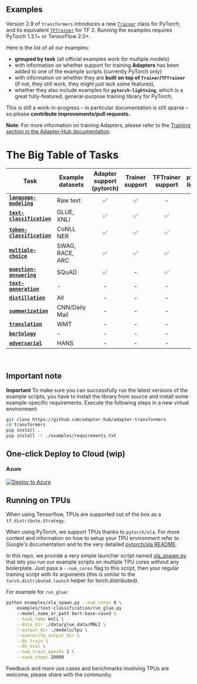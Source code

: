 ## Examples

Version 2.9 of `transformers` introduces a new [`Trainer`](https://github.com/adapter-hub/adapter-transformers/blob/master/src/transformers/trainer.py) class for PyTorch, and its equivalent [`TFTrainer`](https://github.com/adapter-hub/adapter-transformers/blob/master/src/transformers/trainer_tf.py) for TF 2.
Running the examples requires PyTorch 1.3.1+ or TensorFlow 2.0+.

Here is the list of all our examples:
- **grouped by task** (all official examples work for multiple models)
- with information on whether support for training **Adapters** has been added to one of the example scripts (currently PyTorch only)
- with information on whether they are **built on top of `Trainer`/`TFTrainer`** (if not, they still work, they might just lack some features),
- whether they also include examples for **`pytorch-lightning`**, which is a great fully-featured, general-purpose training library for PyTorch,

This is still a work-in-progress – in particular documentation is still sparse – so please **contribute improvements/pull requests.**

**Note**: For more information on training Adapters, please refer to the [Training section in the Adapter-Hub documentation](https://docs.adapterhub.ml/training).


# The Big Table of Tasks

| Task | Example datasets | Adapter support (pytorch) | Trainer support | TFTrainer support | pytorch-lightning
|---|---|:---:|:---:|:---:|:---:|
| [**`language-modeling`**](https://github.com/adapter-hub/adapter-transformers/tree/master/examples/language-modeling)       | Raw text        | ✅ | ✅ | -  | -  
| [**`text-classification`**](https://github.com/adapter-hub/adapter-transformers/tree/master/examples/text-classification)   | GLUE, XNLI      | ✅ | ✅ | ✅ | ✅ 
| [**`token-classification`**](https://github.com/adapter-hub/adapter-transformers/tree/master/examples/token-classification) | CoNLL NER       | ✅ | ✅ | ✅ | ✅ 
| [**`multiple-choice`**](https://github.com/adapter-hub/adapter-transformers/tree/master/examples/multiple-choice)           | SWAG, RACE, ARC | ✅ | ✅ | ✅ | - 
| [**`question-answering`**](https://github.com/adapter-hub/adapter-transformers/tree/master/examples/question-answering)     | SQuAD           | ✅ | -  | ✅ | - 
| [**`text-generation`**](https://github.com/adapter-hub/adapter-transformers/tree/master/examples/text-generation)     | -           | - | -  | - | - 
| [**`distillation`**](https://github.com/adapter-hub/adapter-transformers/tree/master/examples/distillation)       | All               | - | -  | -  | - 
| [**`summarization`**](https://github.com/adapter-hub/adapter-transformers/tree/master/examples/summarization)     | CNN/Daily Mail    | - | -  | -  | - 
| [**`translation`**](https://github.com/adapter-hub/adapter-transformers/tree/master/examples/translation)         | WMT               | - | -  | -  | - 
| [**`bertology`**](https://github.com/adapter-hub/adapter-transformers/tree/master/examples/bertology)             | -                 | - | -  | -  | - 
| [**`adversarial`**](https://github.com/adapter-hub/adapter-transformers/tree/master/examples/adversarial)         | HANS              | - | -  | -  | - 


<br>

## Important note

**Important**
To make sure you can successfully run the latest versions of the example scripts, you have to install the library from source and install some example-specific requirements.
Execute the following steps in a new virtual environment:

```bash
git clone https://github.com/adapter-hub/adapter-transformers
cd transformers
pip install .
pip install -r ./examples/requirements.txt
```

## One-click Deploy to Cloud (wip)

#### Azure

[![Deploy to Azure](https://aka.ms/deploytoazurebutton)](https://portal.azure.com/#create/Microsoft.Template/uri/https%3A%2F%2Fraw.githubusercontent.com%2FAzure%2Fazure-quickstart-templates%2Fmaster%2F101-storage-account-create%2Fazuredeploy.json)

## Running on TPUs

When using Tensorflow, TPUs are supported out of the box as a `tf.distribute.Strategy`.

When using PyTorch, we support TPUs thanks to `pytorch/xla`. For more context and information on how to setup your TPU environment refer to Google's documentation and to the
very detailed [pytorch/xla README](https://github.com/pytorch/xla/blob/master/README.md).

In this repo, we provide a very simple launcher script named [xla_spawn.py](https://github.com/adapter-hub/adapter-transformers/tree/master/examples/xla_spawn.py) that lets you run our example scripts on multiple TPU cores without any boilerplate.
Just pass a `--num_cores` flag to this script, then your regular training script with its arguments (this is similar to the `torch.distributed.launch` helper for torch.distributed).

For example for `run_glue`:

```bash
python examples/xla_spawn.py --num_cores 8 \
	examples/text-classification/run_glue.py
	--model_name_or_path bert-base-cased \
	--task_name mnli \
	--data_dir ./data/glue_data/MNLI \
	--output_dir ./models/tpu \
	--overwrite_output_dir \
	--do_train \
	--do_eval \
	--num_train_epochs 1 \
	--save_steps 20000
```

Feedback and more use cases and benchmarks involving TPUs are welcome, please share with the community.
